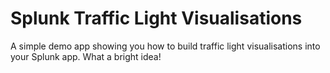 Splunk Traffic Light Visualisations
========================

A simple demo app showing you how to build traffic light visualisations into your Splunk app. What a bright idea!